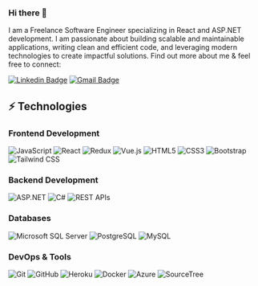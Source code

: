 ### Hi there 👋

I am a Freelance Software Engineer specializing in React and ASP.NET development. I am passionate about building scalable and maintainable applications, writing clean and efficient code, and leveraging modern technologies to create impactful solutions.
Find out more about me & feel free to connect:

[![Linkedin Badge](https://img.shields.io/badge/-James-blue?style=flat-square&logo=Linkedin&logoColor=white&link=/)](https://www.linkedin.com/in/james-omenda/)
[![Gmail Badge](https://img.shields.io/badge/-omendajames0317@gmail.com-c14438?style=flat-square&logo=Gmail&logoColor=white&link=mailto:omendajames0317@gmail.com)](mailto:omendajames0317@gmail.com)


## ⚡ Technologies

### **Frontend Development**
![JavaScript](https://img.shields.io/badge/-JavaScript-black?style=flat-square&logo=javascript)
![React](https://img.shields.io/badge/-React-black?style=flat-square&logo=react)
![Redux](https://img.shields.io/badge/-Redux-764ABC?style=flat-square&logo=redux)
![Vue.js](https://img.shields.io/badge/-Vue.js-4FC08D?style=flat-square&logo=vue.js)
![HTML5](https://img.shields.io/badge/-HTML5-E34F26?style=flat-square&logo=html5&logoColor=white)
![CSS3](https://img.shields.io/badge/-CSS3-1572B6?style=flat-square&logo=css3)
![Bootstrap](https://img.shields.io/badge/-Bootstrap-563D7C?style=flat-square&logo=bootstrap)
![Tailwind CSS](https://img.shields.io/badge/-Tailwind_CSS-38B2AC?style=flat-square&logo=tailwind-css)

### **Backend Development**
![ASP.NET](https://img.shields.io/badge/-ASP.NET-5C2D91?style=flat-square&logo=dotnet)
![C#](https://img.shields.io/badge/-C%23-239120?style=flat-square&logo=c-sharp)
![REST APIs](https://img.shields.io/badge/-REST_APIs-black?style=flat-square&logo=fastapi)

### **Databases**
![Microsoft SQL Server](https://img.shields.io/badge/-MS_SQL_Server-CC2927?style=flat-square&logo=microsoft-sql-server)
![PostgreSQL](https://img.shields.io/badge/-PostgreSQL-336791?style=flat-square&logo=postgresql)
![MySQL](https://img.shields.io/badge/-MySQL-black?style=flat-square&logo=mysql)

### **DevOps & Tools**
![Git](https://img.shields.io/badge/-Git-black?style=flat-square&logo=git)
![GitHub](https://img.shields.io/badge/-GitHub-181717?style=flat-square&logo=github)
![Heroku](https://img.shields.io/badge/-Heroku-430098?style=flat-square&logo=heroku)
![Docker](https://img.shields.io/badge/-Docker-2496ED?style=flat-square&logo=docker)
![Azure](https://img.shields.io/badge/-Azure-0078D7?style=flat-square&logo=microsoft-azure)
![SourceTree](https://img.shields.io/badge/-SourceTree-0052CC?style=flat-square&logo=sourcetree)

